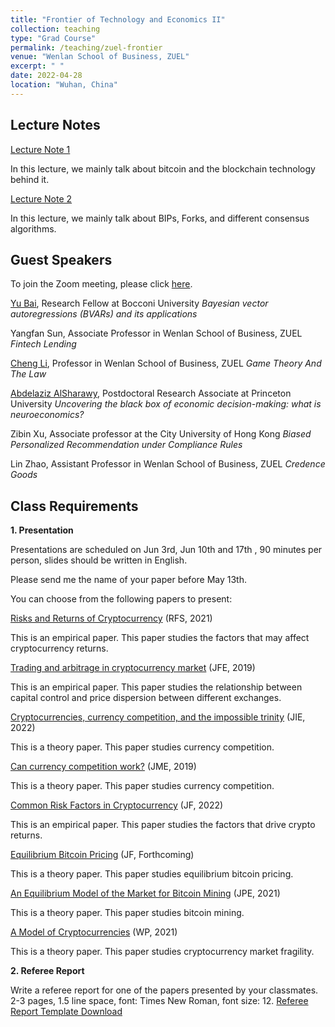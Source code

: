 ```yaml
---
title: "Frontier of Technology and Economics II"
collection: teaching
type: "Grad Course"
permalink: /teaching/zuel-frontier
venue: "Wenlan School of Business, ZUEL"
excerpt: " "
date: 2022-04-28
location: "Wuhan, China"
---
```


## Lecture Notes

[Lecture Note 1](https://github.com/Anonymous-Y/my_website/blob/4534d5409553730a5f7fcb2d5f59b36ee52e3d11/files/ZUEL/frontier_of_technology_and_economics_ii/letcure_1.pdf)

In this lecture, we mainly talk about bitcoin and the blockchain technology behind it.

[Lecture Note 2](https://github.com/Anonymous-Y/my_website/blob/fcf888882356485de53a0c74fb03655e0c1e21ae/files/ZUEL/frontier_of_technology_and_economics_ii/lecture_2.pdf)

In this lecture, we mainly talk about BIPs, Forks, and different consensus algorithms.

## Guest Speakers

To join the Zoom meeting, please click [here](https://virginiatech.zoom.us/j/85398946300).

[Yu Bai](https://sites.google.com/view/yubai90/home), Research Fellow at Bocconi University
*Bayesian vector autoregressions (BVARs) and its applications*

Yangfan Sun, Associate Professor in Wenlan School of Business, ZUEL
*Fintech Lending*

[Cheng Li](https://chengli.weebly.com), Professor in Wenlan School of Business, ZUEL
*Game Theory And The Law*

[Abdelaziz AlSharawy](https://sites.google.com/a/vt.edu/alsharawy/), Postdoctoral Research Associate at Princeton University
*Uncovering the black box of economic decision-making: what is neuroeconomics?*

Zibin Xu, Associate professor at the City University of Hong Kong
*Biased Personalized Recommendation under Compliance Rules*

Lin Zhao, Assistant Professor in Wenlan School of Business, ZUEL
*Credence Goods*


## Class Requirements

**1. Presentation**

Presentations are scheduled on Jun 3rd, Jun 10th and 17th , 90 minutes per person, slides should be written in English.  

Please send me the name of your paper before May 13th.

You can choose from the following papers to present:

[Risks and Returns of Cryptocurrency](https://doi.org/10.1093/rfs/hhaa113) (RFS, 2021)

This is an empirical paper. This paper studies the factors that may affect cryptocurrency returns.

[Trading and arbitrage in cryptocurrency market](https://doi.org/10.1016/j.jfineco.2019.07.001) (JFE, 2019)

This is an empirical paper. This paper studies the relationship between capital control and price dispersion between different exchanges.

[Cryptocurrencies, currency competition, and the impossible trinity](https://doi.org/10.1016/j.jinteco.2022.103601) (JIE, 2022)

This is a theory paper. This paper studies currency competition.

[Can currency competition work?](https://doi.org/10.1016/j.jmoneco.2019.07.003) (JME, 2019)

This is a theory paper. This paper studies currency competition.

[Common Risk Factors in Cryptocurrency](https://doi.org/10.1111/jofi.13119) (JF, 2022)

This is an empirical paper. This paper studies the factors that drive crypto returns.

[Equilibrium Bitcoin Pricing](https://ssrn.com/abstract=3261063) (JF, Forthcoming)

This is a theory paper. This paper studies equilibrium bitcoin pricing.

[An Equilibrium Model of the Market for Bitcoin Mining](https://doi.org/10.1086/714445) (JPE, 2021)

This is a theory paper. This paper studies bitcoin mining.

[A Model of Cryptocurrencies](https://www.nber.org/papers/w26816) (WP, 2021)

This is a theory paper. This paper studies cryptocurrency market fragility.

**2. Referee Report**

Write a referee report for one of the papers presented by your classmates. 2-3 pages, 1.5 line space, font: Times New Roman, font size: 12.
[Referee Report Template Download](https://github.com/Anonymous-Y/my_website/blob/d9307065faee02acdfd2629d3c6b67465541f389/files/ZUEL/frontier_of_technology_and_economics_ii/Referee_Report_Template.pdf)
